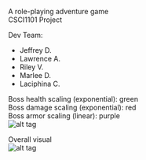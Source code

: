 A role-playing adventure game  
CSCI1101 Project

Dev Team:
- Jeffrey D.
- Lawrence A.
- Riley V.
- Marlee D.
- Laciphina C.

Boss health scaling (exponential): green  
Boss damage scaling (exponential): red  
Boss armor scaling (linear): purple  
![alt tag](https://i.gyazo.com/cd64dd6d073f7f3a97da1fc3b3476440.png)

Overall visual  
![alt tag](https://i.gyazo.com/5699bf1b0645fb79c57512dcf097d084.png)
